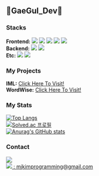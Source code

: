 ## 🐸GaeGul_Dev🐸

### Stacks
**Frontend:** 
<img src="https://img.shields.io/badge/JS-000000?style=flat-square&logo=JavaScript&logoColor=F7DF1E"/>
<img src="https://img.shields.io/badge/Vue.js-000000?style=flat-square&logo=Vue.js&logoColor=4FC08D"/>
<img src="https://img.shields.io/badge/React.js-000000?style=flat-square&logo=React&logoColor=61DAFB"/>
<img src="https://img.shields.io/badge/HTML5-000000?style=flat-square&logo=HTML5&logoColor=E34F26"/>
<img src="https://img.shields.io/badge/CSS-000000?style=flat-square&logo=CSS3&logoColor=1572B6"/><br>
**Backend:** 
<img src="https://img.shields.io/badge/C-000000?style=flat-square&logo=C&logoColor=A8B9CC"/>
<img src="https://img.shields.io/badge/Python-000000?style=flat-square&logo=Python&logoColor=3776AB"/><br>
**Etc:** 
<img src="https://img.shields.io/badge/Github-000000?style=flat-square&logo=Github&logoColor=FFFFFF"/>
<img src="https://img.shields.io/badge/Github Pages-000000?style=flat-square&logo=Github Pages&logoColor=FFFFFF"/><br>
### My Projects
**IML:** <a href="https://Mjkim-Programming.github.io/">Click Here To Visit!</a> <br>
**WordWise:** <a href="https://wordwise-project.github.io/">Click Here To Visit!</a> 
### My Stats
[![Top Langs](https://github-readme-stats.vercel.app/api/top-langs/?username=Mjkim-Programming)](https://github.com/Mjkim-Programming/github-readme-stats)<br>
[![Solved.ac
프로필](http://mazassumnida.wtf/api/v2/generate_badge?boj=gaegul_dev)](https://solved.ac/gaegul_dev)<br>
[![Anurag's GitHub stats](https://github-readme-stats.vercel.app/api?username=Mjkim-Programming)](https://github.com/Mjkim-Programming/github-readme-stats)
### Contact
 <a href="https://brainy-income-6c4.notion.site/Notion-5e21ed89270d4333bc96e05578069bcf"><img src="https://img.shields.io/badge/Notion-000000?style=flat-square&logo=Notion&logoColor=FFFFFF"/></a><br>
<a href="matilto:mjkimprogramming@gmail.com"><img src="https://img.shields.io/badge/Gmail-000000?style=flat-square&logo=Gmail&logoColor=EA4335"/> : mjkimprogramming@gmail.com
